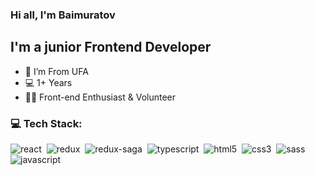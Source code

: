 <!-- ### Hi there 👋 -->
### Hi all, I'm Baimuratov
## I'm a junior Frontend Developer
- 📍 I’m From UFA
- 💻 1+ Years 
- 👨‍💻 Front-end Enthusiast & Volunteer

### 💻 Tech Stack:

<img alt="react" src="https://img.shields.io/badge/react-#13cb19.svg?&style=for-the-badge&logo=react&logoColor=fff&logoWidth=20&labelColor=7fcd50" />&nbsp;
<img alt="redux" src="https://img.shields.io/badge/redux-#13cb19.svg?&style=for-the-badge&logo=redux&logoColor=fff&logoWidth=20&labelColor=7fcd50" />&nbsp;
<img alt="redux-saga" src="https://img.shields.io/badge/redux saga-#13cb19.svg?&style=for-the-badge&logo=redux-saga&logoColor=fff&logoWidth=20&labelColor=7fcd50" />&nbsp;
<img alt="typescript" src="https://img.shields.io/badge/typescript-#13cb19.svg?&style=for-the-badge&logo=typescript&logoColor=fff&logoWidth=20&labelColor=7fcd50" />&nbsp;
<img alt="html5" src="https://img.shields.io/badge/html-#13cb19.svg?&style=for-the-badge&logo=html5&logoColor=fff&logoWidth=20&labelColor=7fcd50" />&nbsp;
<img alt="css3" src="https://img.shields.io/badge/css-#13cb19.svg?&style=for-the-badge&logo=css3&logoColor=fff&logoWidth=20&labelColor=7fcd50" />&nbsp;
<img alt="sass" src="https://img.shields.io/badge/scss-#13cb19.svg?&style=for-the-badge&logo=sass&logoColor=fff&logoWidth=20&labelColor=7fcd50" />&nbsp;
<img alt="javascript" src="https://img.shields.io/badge/javascript-#13cb19.svg?&style=for-the-badge&logo=javascript&logoColor=fff&logoWidth=20&labelColor=7fcd50" />&nbsp;
<!-- <img alt="graphql" src="https://img.shields.io/badge/graphql-8C0000.svg?&style=for-the-badge&logo=graphql&logoColor=fff&logoWidth=20&labelColor=AC1F21" />&nbsp; -->
<!-- <img alt="jest" src="https://img.shields.io/badge/jest-8C0000.svg?&style=for-the-badge&logo=jest&logoColor=fff&logoWidth=20&labelColor=AC1F21" /> -->
<!-- <img alt="testing-library" src="https://img.shields.io/badge/rtl-8C0000.svg?&style=for-the-badge&logo=testing-library&logoColor=fff&logoWidth=20&labelColor=AC1F21" />&nbsp; -->
<!-- <img alt="node.js" src="https://img.shields.io/badge/node.js-8C0000.svg?&style=for-the-badge&logo=node.js&logoColor=fff&logoWidth=20&labelColor=AC1F21" />&nbsp; -->
<!-- <img alt="mongodb" src="https://img.shields.io/badge/mongodb-8C0000.svg?&style=for-the-badge&logo=mongodb&logoColor=fff&logoWidth=20&labelColor=AC1F21" />&nbsp; -->
<!-- <img alt="next.js" src="https://img.shields.io/badge/next.js-8C0000.svg?&style=for-the-badge&logo=next.js&logoColor=fff&logoWidth=20&labelColor=AC1F21" />&nbsp; -->
<!-- <img alt="bootstrap" src="https://img.shields.io/badge/bootstrap-8C0000.svg?&style=for-the-badge&logo=bootstrap&logoColor=fff&logoWidth=20&labelColor=AC1F21" />&nbsp; -->
<!-- <img alt="markdown" src="https://img.shields.io/badge/markdown-8C0000.svg?&style=for-the-badge&logo=markdown&logoColor=fff&logoWidth=20&labelColor=AC1F21" />&nbsp; -->


<!-- ## Expertise
<img align="left" alt="react" src="https://img.shields.io/badge/react%20-%2320232a.svg?&style=for-the-badge&logo=react&logoColor=%2361DAFB" />
<br>
<br> -->
<!--
**John834/John834** is a ✨ _special_ ✨ repository because its `README.md` (this file) appears on your GitHub profile.

Here are some ideas to get you started:

- 🔭 I’m currently working on ...
- 🌱 I’m currently learning ...
- 👯 I’m looking to collaborate on ...
- 🤔 I’m looking for help with ...
- 💬 Ask me about ...
- 📫 How to reach me: ...
- 😄 Pronouns: ...
- ⚡ Fun fact: ...
-->
